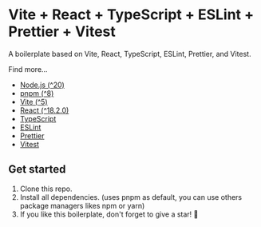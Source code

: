 # Vite + React + TypeScript + ESLint + Prettier + Vitest

A boilerplate based on Vite, React, TypeScript, ESLint, Prettier, and Vitest.

Find more...

- [Node.js (^20)](https://nodejs.org/)
- [pnpm (^8)](https://pnpm.io/)
- [Vite (^5)](https://vitejs.dev/)
- [React (^18.2.0)](https://react.dev/)
- [TypeScript](https://www.typescriptlang.org/)
- [ESLint](https://eslint.org/)
- [Prettier](https://prettier.io/)
- [Vitest](https://vitest.dev/)

## Get started

1. Clone this repo.
2. Install all dependencies. (uses pnpm as default, you can use others package managers likes npm or yarn)
3. If you like this boilerplate, don't forget to give a star! :star2:
